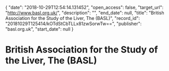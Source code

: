 {
  "date": "2018-10-29T12:54:14.131452", 
  "open_access": false, 
  "target_url": "http://www.basl.org.uk/", 
  "description": "", 
  "end_date": null, 
  "title": "British Association for the Study of the Liver, The  (BASL)", 
  "record_id": "20181029T125414/kOTdStCbTLLx81zwSorwTw==", 
  "publisher": "basl.org.uk", 
  "start_date": null
}

# British Association for the Study of the Liver, The  (BASL)

